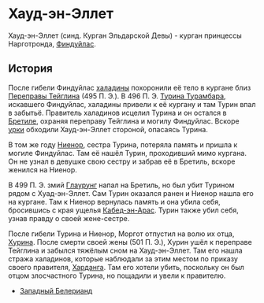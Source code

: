 # Хауд-эн-Эллет

Хауд-эн-Эллет (синд. Курган Эльдарской Девы) - курган принцессы Нарготронда,
[Финдуйлас](Личности/Финдуйлас.md).

## История

После гибели Финдуйлас [халадины](Народы/халадины.md) похоронили её тело в
кургане близ [Переправы Тейглина](Реки/Тейглин.md) (495 П. Э.). В 496 П. Э.
[Турина Турамбара](Личности/Турин.md), искавшего Финдуйлас, халадины привели к
её кургану и там Турин впал в забытьё. Правитель халадинов исцелил Турина и он
остался в [Бретиле](Бретиль.md), охраняя переправу Тейглина и могилу Финдуйлас.
Вскоре [урки](Народы/урки.md) обходили Хауд-эн-Эллет стороной, опасаясь Турина.

В том же году [Ниенор](Личности/Ниенор.md), сестра Турина, потеряла память и
пришла к могиле Финдуйлас. Там её нашёл Турин, проходивший мимо кургана. Он не
узнал в девушке свою сестру и забрав её в Бретиль, вскоре женился на Ниенор.

В 499 П. Э. змий [Глаурунг](Личности/Глаурунг.md) напал на Бретиль, но был убит
Турином рядом с Хуад-эн-Эллет. Сам Турин оказался ранен и Ниенор нашла его на
кургане. Там к Ниенор вернулась память и она убила себя, бросившись с края
ущелья [Кабед-эн-Арас](Кабед-эн-Арас.md). Турин также убил себя, узнав правду о
своей жене-сестре.

После гибели Турина и Ниенор, Моргот отпустил на волю их отца,
[Хурина](Личности/Хурин.md). После смерти своей жены (501 П. Э.), Хурин ушёл к
переправе Тейглина и забылся тяжёлым сном на Хауд-эн-Эллет. Там его нашла
стража халадинов, которые наблюдали за этим местом по приказу своего правителя,
[Харданга](Личности/Харданг.md). Там его хотели убить, поскольку он был отцом
злосчастного Турина, но пощадили и увели к правителю.


*   [Западный Белерианд](Западный%20Белерианд.md)
